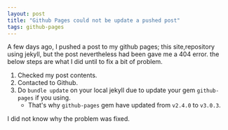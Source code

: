```yaml
---
layout: post
title: "Github Pages could not be update a pushed post"
tags: github-pages
---
```


A few days ago, I pushed a post to my github pages; this site,repository using jekyll,
but the post nevertheless had been gave me a 404 error.
the below steps are what I did until to fix a bit of problem.

1. Checked my post contents.
2. Contacted to Github.
3. Do `bundle update` on your local jekyll due to update your gem `github-pages` if you using.
    - That's why `github-pages` gem have updated from `v2.4.0` to `v3.0.3`.

I did not know why the problem was fixed.

